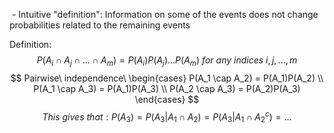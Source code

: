  - Intuitive "definition": Information on some of the events does not change probabilities related to the remaining events

Definition:
$$
P(A_i \cap A_j \cap \dots \cap A_m) = P(A_i)P(A_j)\dots P(A_m)\ for\ any\ indices\ i,j,\dots ,m
$$
$$
Pairwise\ independence\
\begin{cases}
P(A_1 \cap A_2) = P(A_1)P(A_2) \\
P(A_1 \cap A_3) = P(A_1)P(A_3) \\
P(A_2 \cap A_3) = P(A_2)P(A_3)
\end{cases}
$$
$$
This\ gives\ that:P(A_3)=P(A_3|A_1 \cap A_2) = P(A_3 | A_1\cap A_2^c) = \dots
$$